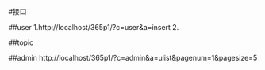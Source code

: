 ﻿#接口


##user
1.http://localhost/365p1/?c=user&a=insert
2.

##topic


##admin
http://localhost/365p1/?c=admin&a=ulist&pagenum=1&pagesize=5